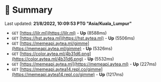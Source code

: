 # 📖 Summary
Last updated: **21/8/2022, 10:09:53 PTG "Asia/Kuala_Lumpur"**

- `GET` [https://lilr.ml](https://lilr.ml) - **Up** (8588ms)
- `GET` [https://hst.aytea.ml](https://hst.aytea.ml) - **Up** (5506ms)
- `GET` [https://memeapi.aytea.ml/gimme](https://memeapi.aytea.ml/gimme) - **Up** (5326ms)
- `GET` [https://color.aytea.ml/4b31d6.png](https://color.aytea.ml/4b31d6.png) - **Up** (5532ms)
- `GET` [https://memeapi.aytea.ml](https://memeapi.aytea.ml) - **Up** (227ms)
- `GET` [https://memeapi.aytea14.repl.co/gimme](https://memeapi.aytea14.repl.co/gimme) - **Up** (1217ms)
